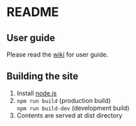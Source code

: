# README

## User guide
Please read the [wiki](https://github.com/leeyc0/hksalariestax/wiki) for user guide.

## Building the site
1. Install [node.js](https://nodejs.org/en/)
2. `npm run build` (production build)   
   `npm run build-dev` (development build)
3. Contents are served at dist directory
